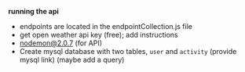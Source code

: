**running the api**
* endpoints are located in the endpointCollection.js file
* get open weather api key (free); add instructions
* nodemon@2.0.7 (for API)
* Create mysql database with two tables, `user` and `activity` (provide mysql link) (maybe add a query)